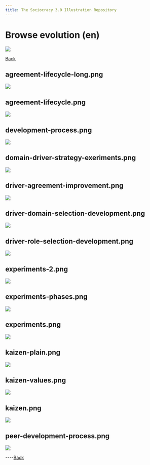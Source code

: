 ```yaml
---
title: The Sociocracy 3.0 Illustration Repository
---
```


# Browse evolution (en)

![](/img/en-48px.png)

[Back](index-en.html)

## agreement-lifecycle-long.png

[![](/img/en/evolution/agreement-lifecycle-long.png)](/img/en/evolution/agreement-lifecycle-long.png)

## agreement-lifecycle.png

[![](/img/en/evolution/agreement-lifecycle.png)](/img/en/evolution/agreement-lifecycle.png)

## development-process.png

[![](/img/en/evolution/development-process.png)](/img/en/evolution/development-process.png)

## domain-driver-strategy-exeriments.png

[![](/img/en/evolution/domain-driver-strategy-exeriments.png)](/img/en/evolution/domain-driver-strategy-exeriments.png)

## driver-agreement-improvement.png

[![](/img/en/evolution/driver-agreement-improvement.png)](/img/en/evolution/driver-agreement-improvement.png)

## driver-domain-selection-development.png

[![](/img/en/evolution/driver-domain-selection-development.png)](/img/en/evolution/driver-domain-selection-development.png)

## driver-role-selection-development.png

[![](/img/en/evolution/driver-role-selection-development.png)](/img/en/evolution/driver-role-selection-development.png)

## experiments-2.png

[![](/img/en/evolution/experiments-2.png)](/img/en/evolution/experiments-2.png)

## experiments-phases.png

[![](/img/en/evolution/experiments-phases.png)](/img/en/evolution/experiments-phases.png)

## experiments.png

[![](/img/en/evolution/experiments.png)](/img/en/evolution/experiments.png)

## kaizen-plain.png

[![](/img/en/evolution/kaizen-plain.png)](/img/en/evolution/kaizen-plain.png)

## kaizen-values.png

[![](/img/en/evolution/kaizen-values.png)](/img/en/evolution/kaizen-values.png)

## kaizen.png

[![](/img/en/evolution/kaizen.png)](/img/en/evolution/kaizen.png)

## peer-development-process.png

[![](/img/en/evolution/peer-development-process.png)](/img/en/evolution/peer-development-process.png)

----[Back](index-en.html)
